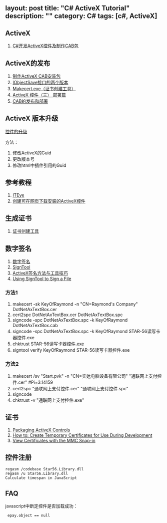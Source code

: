 layout: post
title: "C# ActiveX Tutorial"
description: ""
category: C#
tags: [c#, ActiveX]
---

## ActiveX

1. [C#开发ActiveX控件及制作CAB包](http://blog.bossma.cn/dotnet/csharp-activex-cab/)

## ActiveX的发布

1. [制作ActiveX CAB安装包](http://blog.bossma.cn/dotnet/csharp-activex-cab/)
2. [IObjectSave接口的两个版本](http://topic.csdn.net/u/20100803/17/889b9a9b-c3b2-4a2c-aa28-905d58570206.html)
3. [Makecert.exe（证书创建工具）](http://msdn.microsoft.com/zh-cn/library/bfsktky3%28v=VS.100%29.aspx)
4. [ActiveX 控件（三） 部署篇](http://hi.baidu.com/1987raymond/blog/item/e52f1d3f7a25d5ff54e7230a.html)
5. [CAB的发布和部署](http://shy-feng.blog007.com/archives/58084.aspx)

<!-- more -->

## ActiveX 版本升级

[控件的升级](http://www.6ideas.cn/artf/213109761010.html)

方法：

1. 修改ActiveX的Guid
2. 更改版本号
3. 修改html中插件引用的Guid

## 参考教程

1. [ITEye](http://marlboro027.iteye.com/category/132438?show_full=true)
2. [创建可在网页下载安装的ActiveX控件](http://hillstone.blog.hexun.com/45257163_d.html)

## 生成证书

1. [证书创建工具](http://msdn.microsoft.com/zh-cn/library/bfsktky3%28v=VS.100%29.aspx)

## 数字签名

1. [数字签名](http://blog.csdn.net/panzi667/article/details/336188)
2. [SignTool](http://msdn.microsoft.com/zh-cn/library/8s9b9yaz%28v=vs.80%29.aspx)
3. [ActiveX签名方法与工具技巧](http://www.360doc.com/content/10/0901/15/203871_50402416.shtml)
4. [Using SignTool to Sign a File](http://msdn.microsoft.com/en-us/library/aa388170(v=vs.85).aspx)

### 方法1

1. makecert -sk KeyOfRaymond -n "CN=Raymond's Company" DotNetAxTextBox.cer
2. cert2spc DotNetAxTextBox.cer DotNetAxTextBox.spc
3. signcode -spc DotNetAxTextBox.spc -k KeyOfRaymond DotNetAxTextBox.cab 
4. signcode -spc DotNetAxTextBox.spc -k KeyOfRaymond STAR-56读写卡器控件.exe
5. chktrust STAR-56读写卡器控件.exe
6. signtool verify  KeyOfRaymond STAR-56读写卡器控件.exe


### 方法2

1. makecert /sv "Start.pvk" -n "CN=实达电脑设备有限公司" "通联网上支付控件.cer"      #Pi=3.14159
2. cert2spc "通联网上支付控件.cer" "通联网上支付控件.spc"
3. signcode
4. chktrust -v "通联网上支付控件.exe"

## 证书

1. [Packaging ActiveX Controls](http://msdn.microsoft.com/en-us/library/aa751974%28v=VS.85%29.aspx)
2. [How to: Create Temporary Certificates for Use During Development](http://msdn.microsoft.com/en-us/library/ms733813.aspx)
3. [View Certificates with the MMC Snap-in](http://msdn.microsoft.com/en-us/library/ms788967.aspx)

## 控件注册

```
regasm /codebase Star56.Library.dll
regasm /u Star56.Library.dll
Calculate timespan in JavaScript
```


## FAQ

javascript中断定控件是否加载成功：

     epay.object == null
